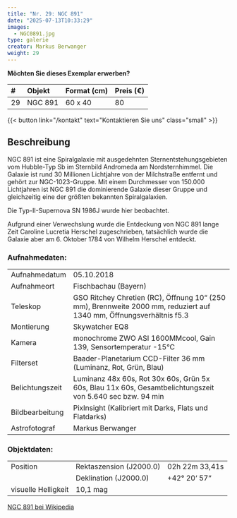 ```yaml
---
title: "Nr. 29: NGC 891"
date: "2025-07-13T10:33:29"
images:
  - NGC0891.jpg
type: galerie
creator: Markus Berwanger
weight: 29
---
```


**Möchten Sie dieses Exemplar erwerben?**

| #   | Objekt  | Format (cm) | Preis (€) |
| :-- | :------ | :---------- | :-------- |
| 29  | NGC 891 | 60 x 40     | 80        |

{{< button link="/kontakt" text="Kontaktieren Sie uns" class="small" >}}

## Beschreibung

NGC 891 ist eine Spiralgalaxie mit ausgedehnten Sternentstehungsgebieten vom Hubble-Typ Sb im Sternbild Andromeda am Nordsternhimmel. Die Galaxie ist rund 30 Millionen Lichtjahre von der Milchstraße entfernt und gehört zur NGC-1023-Gruppe. Mit einem Durchmesser von 150.000 Lichtjahren ist NGC 891 die dominierende Galaxie dieser Gruppe und gleichzeitig eine der größten bekannten Spiralgalaxien.

Die Typ-II-Supernova SN 1986J wurde hier beobachtet.

Aufgrund einer Verwechslung wurde die Entdeckung von NGC 891 lange Zeit Caroline Lucretia Herschel zugeschrieben, tatsächlich wurde die Galaxie aber am 6. Oktober 1784 von Wilhelm
Herschel entdeckt.

### Aufnahmedaten:

|                 |                                                                                                                     |
| --------------- | ------------------------------------------------------------------------------------------------------------------- |
| Aufnahmedatum   | 05.10.2018                                                                                                          |
| Aufnahmeort     | Fischbachau (Bayern)                                                                                                |
| Teleskop        | GSO Ritchey Chretien (RC), Öffnung 10“ (250 mm), Brennweite 2000 mm, reduziert auf 1340 mm, Öffnungsverhältnis f5.3 |
| Montierung      | Skywatcher EQ8                                                                                                      |
| Kamera          | monochrome ZWO ASI 1600MMcool, Gain 139, Sensortemperatur -15°C                                                     |
| Filterset       | Baader-Planetarium CCD-Filter 36 mm (Luminanz, Rot, Grün, Blau)                                                     |
| Belichtungszeit | Luminanz 48x 60s, Rot 30x 60s, Grün 5x 60s, Blau 11x 60s, Gesamtbelichtungszeit von 5.640 sec bzw. 94 min           |
| Bildbearbeitung | PixInsight (Kalibriert mit Darks, Flats und Flatdarks)                                                              |
| Astrofotograf   | Markus Berwanger                                                                                                    |

### Objektdaten:

|                     |                         |                |
| ------------------- | ----------------------- | -------------- |
| Position            | Rektaszension (J2000.0) | 02h 22m 33,41s |
|                     | Deklination (J2000.0)   | +42° 20‘ 57“   |
| visuelle Helligkeit | 10,1 mag                |                |

[NGC 891 bei Wikipedia](https://de.wikipedia.org/wiki/NGC_891)
